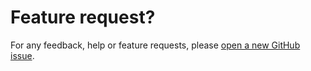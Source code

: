 # Feature request?

For any feedback, help or feature requests, please [open a new GitHub issue](https://github.com/robiningelbrecht/statistics-for-strava/issues/new/choose).
